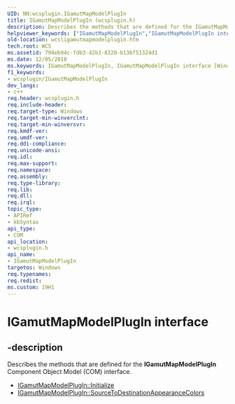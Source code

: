 ```yaml
---
UID: NN:wcsplugin.IGamutMapModelPlugIn
title: IGamutMapModelPlugIn (wcsplugin.h)
description: Describes the methods that are defined for the IGamutMapModelPlugIn Component Object Model (COM) interface.
helpviewer_keywords: ["IGamutMapModelPlugIn","IGamutMapModelPlugIn interface [Windows Color System]","IGamutMapModelPlugIn interface [Windows Color System]","described","_color_IGamutMapModelPlugIn","wcs.igamutmapmodelplugin","wcsplugin/IGamutMapModelPlugIn"]
old-location: wcs\igamutmapmodelplugin.htm
tech.root: WCS
ms.assetid: 794eb94c-fdb3-42b3-8320-b13bf51324d1
ms.date: 12/05/2018
ms.keywords: IGamutMapModelPlugIn, IGamutMapModelPlugIn interface [Windows Color System], IGamutMapModelPlugIn interface [Windows Color System],described, _color_IGamutMapModelPlugIn, wcs.igamutmapmodelplugin, wcsplugin/IGamutMapModelPlugIn
f1_keywords:
- wcsplugin/IGamutMapModelPlugIn
dev_langs:
- c++
req.header: wcsplugin.h
req.include-header: 
req.target-type: Windows
req.target-min-winverclnt: 
req.target-min-winversvr: 
req.kmdf-ver: 
req.umdf-ver: 
req.ddi-compliance: 
req.unicode-ansi: 
req.idl: 
req.max-support: 
req.namespace: 
req.assembly: 
req.type-library: 
req.lib: 
req.dll: 
req.irql: 
topic_type:
- APIRef
- kbSyntax
api_type:
- COM
api_location:
- wcsplugin.h
api_name:
- IGamutMapModelPlugIn
targetos: Windows
req.typenames: 
req.redist: 
ms.custom: 19H1
---
```


# IGamutMapModelPlugIn interface


## -description


Describes the methods that are defined for the <b>IGamutMapModelPlugIn</b> Component Object Model (COM) interface.
<ul>
<li>
<a href="https://docs.microsoft.com/previous-versions/windows/desktop/api/wcsplugin/nf-wcsplugin-igamutmapmodelplugin-initialize">IGamutMapModelPlugIn::Initialize</a>
</li>
<li>
<a href="https://docs.microsoft.com/previous-versions/windows/desktop/api/wcsplugin/nf-wcsplugin-igamutmapmodelplugin-sourcetodestinationappearancecolors">IGamutMapModelPlugIn::SourceToDestinationAppearanceColors</a>
</li>
</ul>
